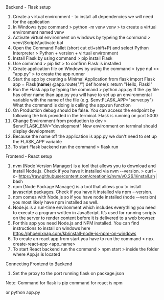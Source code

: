 Backend - Flask setup
1. Create a virtual environment - to install all dependencies we will need for the application
2. In Windows type command > python -m venv venv  > to create a virtual environment named venv
3. Activate virtual environment  on windows by typeing the  command > venv\Scripts\activate.bat
4. Open the Command Pallet (short cut ctl+shift+P) and select Python Interpreter > Python + version + virtual environment
5. Install Flask by using command > pip install Flask
6. Use command > pip list > to confirm Flask is installed
7. Create application file on Windows by using the command > type nul >> "app.py" > to create the app runner
8. Start the app by creating a Minimal Application
   from flask import Flask 
   app = Flask(__name__) 
   @app.route("/") 
   def home(): 
        return "Hello, Flask!"
9. Run the Flask app by typing the command > python app.py
If the .py file has other name than app.py you will have to set up an environmental variable with the name of the file (e.g. $env:FLASK_APP="server.py")
What the command is doing is calling the app.run function
10. On Production debug should be false. You can access the endpoint by following the link provided in the terminal. Flask is running on port 5000
11. Change Environment from production to dev >  $env:FLASK_ENV="development"
Now environment on terminal should display development
12. Because the name off the application is app.py we don't need to set up the FLASK_APP variable
13. To start Flask backend run the command > flask run

Frontend - React setup
1. nvm (Node Version Manager) is a tool that allows you to download and install Node.js. Check if you have it installed via nvm --version. > curl -o- https://raw.githubusercontent.com/creationix/nvm/v0.26.1/install.sh | bash
2. npm (Node Package Manager) is a tool that allows you to install javascript packages. Check if you have it installed via npm --version.
3. npm comes with Node.js so if you have node installed (node --version) you most likely have npm installed as well.
4. Node.js is a run-time environment which includes everything you need to execute a program written in JavaScript. It’s used for running scripts on the server to render content before it is delivered to a web browser.
5. For this app you need Node.js and NPM installed. You can find instructions to install on windows here https://phoenixnap.com/kb/install-node-js-npm-on-windows
6. To create an react app from start you have to run the command > npx create-react-app <app_name>
7. To start React backend run the command > npm start > inside the folder where App.js is located

Connecting Frontend to Backend
1.  Set the proxy to the port running flask on package.json

Note: Command for flask is pip command for react is npm

or python app.py

